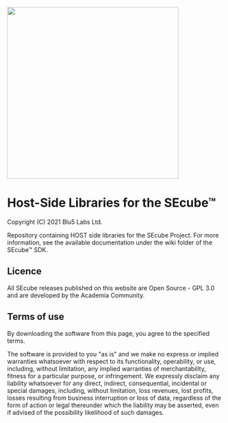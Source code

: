 <img src="https://www.secube.eu/site/templates/dist/img/logo.png" width="400px" />

# Host-Side Libraries for the SEcube™
Copyright (C) 2021 Blu5 Labs Ltd.

Repository containing HOST side libraries for the SEcube Project.
For more information, see the available documentation under the wiki folder of the SEcube™ SDK.

## Licence
All SEcube releases published on this website are Open Source - GPL 3.0 and are developed by the Academia Community.

## Terms of use
By downloading the software from this page, you agree to the specified terms.

The software is provided to you "as is" and we make no express or implied warranties whatsoever with respect to its functionality, operability, or use, including, without limitation, any implied warranties of merchantability, fitness for a particular purpose, or infringement. We expressly disclaim any liability whatsoever for any direct, indirect, consequential, incidental or special damages, including, without limitation, loss revenues, lost profits, losses resulting from business interruption or loss of data, regardless of the form of action or legal thereunder which the liability may be asserted, even if advised of the possibility likelihood of such damages.



